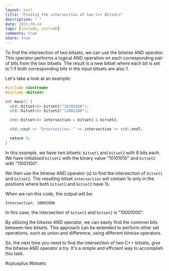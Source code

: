 ```yaml
---
layout: post
title: "Finding the intersection of two C++ Bitsets"
description: " "
date: 2023-09-24
tags: [include, include]
comments: true
share: true
---
```


To find the intersection of two bitsets, we can use the bitwise AND operator. This operator performs a logical AND operation on each corresponding pair of bits from the two bitsets. The result is a new bitset where each bit is set to 1 if both corresponding bits in the input bitsets are also 1.

Let's take a look at an example:

```cpp
#include <iostream>
#include <bitset>

int main() {
  std::bitset<8> bitset1("10101010");
  std::bitset<8> bitset2("11001100");

  std::bitset<8> intersection = bitset1 & bitset2;

  std::cout << "Intersection: " << intersection << std::endl;

  return 0;
}
```

In this example, we have two bitsets: `bitset1` and `bitset2` with 8 bits each. We have initialized `bitset1` with the binary value "10101010" and `bitset2` with "11001100". 

We then use the bitwise AND operator (`&`) to find the intersection of `bitset1` and `bitset2`. The resulting bitset `intersection` will contain 1s only in the positions where both `bitset1` and `bitset2` have 1s.

When we run this code, the output will be:

```
Intersection: 10001000
```

In this case, the intersection of `bitset1` and `bitset2` is "10001000".

By utilizing the bitwise AND operator, we can easily find the common bits between two bitsets. This approach can be extended to perform other set operations, such as union and difference, using different bitwise operators.

So, the next time you need to find the intersection of two C++ bitsets, give the bitwise AND operator a try. It's a simple and efficient way to accomplish this task.

#cplusplus #bitsets